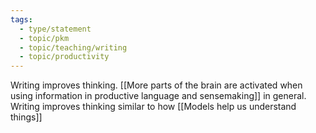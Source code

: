 ```yaml
---
tags:
  - type/statement
  - topic/pkm
  - topic/teaching/writing
  - topic/productivity
---
```

Writing improves thinking. [[More parts of the brain are activated when using information in productive language and sensemaking]] in general. Writing improves thinking similar to how [[Models help us understand things]]